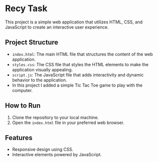 # Recy Task

This project is a simple web application that utilizes HTML, CSS, and JavaScript to create an interactive user experience.

## Project Structure

- `index.html`: The main HTML file that structures the content of the web application.
- `styles.css`: The CSS file that styles the HTML elements to make the application visually appealing.
- `script.js`: The JavaScript file that adds interactivity and dynamic behavior to the application.
- In this project I added a simple Tic Tac Toe game to play with the computer.

## How to Run

1. Clone the repository to your local machine.
2. Open the `index.html` file in your preferred web browser.

## Features

- Responsive design using CSS.
- Interactive elements powered by JavaScript.
